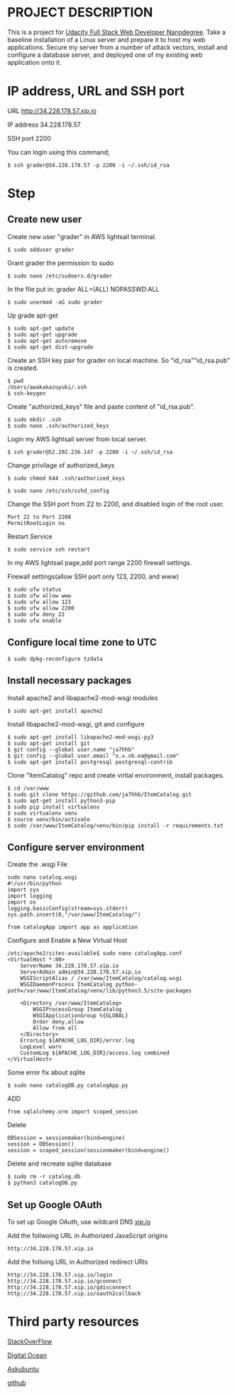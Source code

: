 # PROJECT DESCRIPTION
This is a project for <a href="https://www.udacity.com/course/full-stack-web-developer-nanodegree--nd004"> Udacity Full Stack Web Developer Nanodegree</a>.
Take a baseline installation of a Linux server and prepare it to host my web applications.
Secure my server from a number of attack vectors, install and configure a database server, and deployed one of my existing web application onto it.


# IP address, URL and SSH port
URL http://34.228.178.57.xip.io

IP address 34.228.178.57

SSH port 2200

You can login using this command;

```
$ ssh grader@34.228.178.57 -p 2200 -i ~/.ssh/id_rsa
```


# Step
## Create new user

Create new user "grader" in AWS lightsail terminal.
```
$ sudo adduser grader
```
Grant grader the permission to sudo
```
$ sudo nano /etc/sudoers.d/grader  
```
In the file put in: grader ALL=(ALL) NOPASSWD:ALL
```
$ sudo usermod -aG sudo grader
```

Up grade apt-get 
```
$ sudo apt-get update
$ sudo apt-get upgrade
$ sudo apt-get autoremove
$ sudo apt-get dist-upgrade
```
Create an SSH key pair for grader on local machine. So "id_rsa""id_rsa.pub" is created.
```
$ pwd
/Users/awakakazuyuki/.ssh
$ ssh-keygen
```
Create "authorized_keys" file and paste content of "id_rsa.pub".
```
$ sudo mkdir .ssh
$ sudo nano .ssh/authorized_keys
```

Login my AWS lightsail server from local server.
```
$ ssh grader@52.202.236.147 -p 2200 -i ~/.ssh/id_rsa
```

Change privilage of authorized_keys
```
$ sudo chmod 644 .ssh/authorized_keys
```

``` 
$ sudo nano /etc/ssh/sshd_config
``` 
Change the SSH port from 22 to 2200, and disabled login of the root user.
```
Port 22 to Port 2200
PermitRootLogin no
```
Restart Service
```
$ sudo service ssh restart
```

In my AWS lightsail page,add port range 2200 firewall settings.

Firewall settings(allow SSH port only 123, 2200, and www)
``` 
$ sudo ufw status
$ sudo ufw allow www
$ sudo ufw allow 123
$ sudo ufw allow 2200
$ sudo ufw deny 22
$ sudo ufw enable
``` 

## Configure local time zone to UTC
``` 
$ sudo dpkg-reconfigure tzdata
``` 
## Install necessary packages
Install apache2 and libapache2-mod-wsgi modules
``` 
$ sudo apt-get install apache2
``` 

Install libapache2-mod-wsgi, git and configure 
```
$ sudo apt-get install libapache2-mod-wsgi-py3
$ sudo apt-get install git
$ git config --global user.name "ja7hhb"
$ git config --global user.email "x.v.vb.ea@gmail.com"
$ sudo apt-get install postgresql postgresql-contrib
```

Clone "ItemCatalog" repo and create virtial environment, install packages.
```
$ cd /var/www
$ sudo git clone https://github.com/ja7hhb/ItemCatalog.git
$ sudo apt-get install python3-pip
$ sudo pip install virtualenv
$ sudo virtualenv venv
$ source venv/bin/activate 
$ sudo /var/www/ItemCatalog/venv/bin/pip install -r requirements.txt
```
## Configure server environment

Create the .wsgi File 
```
sudo nano catalog.wsgi
#!/usr/bin/python
import sys
import logging
import os
logging.basicConfig(stream=sys.stderr)
sys.path.insert(0,"/var/www/ItemCatalog/")

from catalogApp import app as application
```

Configure and Enable a New Virtual Host
```
/etc/apache2/sites-available$ sudo nano catalogApp.conf
<VirtualHost *:80>
    ServerName 34.228.178.57.xip.io
    ServerAdmin admin@34.228.178.57.xip.io
    WSGIScriptAlias / /var/www/ItemCatalog/catalog.wsgi
    WSGIDaemonProcess ItemCatalog python-path=/var/www/ItemCatalog/venv/lib/python3.5/site-packages

    <Directory /var/www/ItemCatalog>
        WSGIProcessGroup ItemCatalog
        WSGIApplicationGroup %{GLOBAL}
        Order deny,allow
        Allow from all
    </Directory>
    ErrorLog ${APACHE_LOG_DIR}/error.log
    LogLevel warn
    CustomLog ${APACHE_LOG_DIR}/access.log combined
</VirtualHost>
```
Some error fix about sqlite
```
$ sudo nano catalogDB.py catalogApp.py
```
ADD
```
from sqlalchemy.orm import scoped_session
```
Delete
```
DBSession = sessionmaker(bind=engine)
session = DBSession()
session = scoped_session(sessionmaker(bind=engine))
```
Delete and recreate sqlite database
```
$ sudo rm -r catalog.db
$ python3 catalogDB.py
```

## Set up Google OAuth
To set up Google OAuth, use wildcard DNS <a href="http://xip.io/?utm_medium=referral&utm_source=t.co"> xip.io </a>

Add the follwoing URL in Authorized JavaScript origins
```
http://34.228.178.57.xip.io
```
Add the folloing URL in Authorized redirect URIs
```
http://34.228.178.57.xip.io/login
http://34.228.178.57.xip.io/gconnect
http://34.228.178.57.xip.io/gdisconnect
http://34.228.178.57.xip.io/oauth2callback
```

# Third party resources
<a href="https://stackoverflow.com">StackOverFlow</a>

<a href="https://www.digitalocean.com">Digital Ocean</a>

<a href="https://askubuntu.com">Askubuntu</a>

<a href="https://github.com">github</a>
